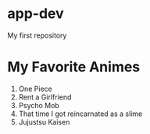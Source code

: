 # app-dev
My first repository
# My Favorite Animes
1. One Piece
2. Rent a Girlfriend
3. Psycho Mob
4. That time I got reincarnated as a slime
5. Jujustsu Kaisen

